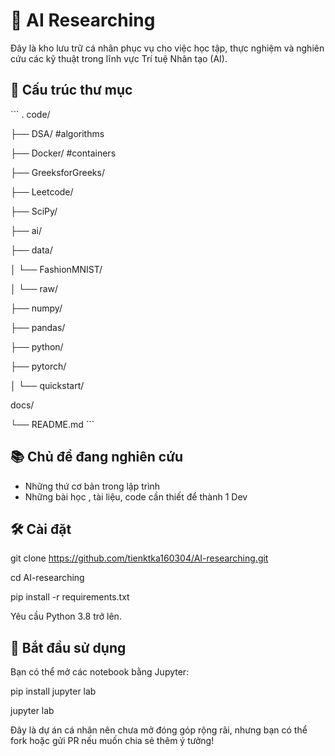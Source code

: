 # 🤖 AI Researching

Đây là kho lưu trữ cá nhân phục vụ cho việc học tập, thực nghiệm và nghiên cứu các kỹ thuật trong lĩnh vực Trí tuệ Nhân tạo (AI).

## 📁 Cấu trúc thư mục

\`\`\`
.
code/

├── DSA/ #algorithms

├── Docker/ #containers

├── GreeksforGreeks/

├── Leetcode/

├── SciPy/

├── ai/

├── data/

│ └── FashionMNIST/

│ └── raw/

├── numpy/

├── pandas/

├── python/

├── pytorch/

│ └── quickstart/

docs/

└── README.md
\`\`\`

## 📚 Chủ đề đang nghiên cứu

- Những thứ cơ bản trong lập trình
- Những bài học , tài liệu, code cần thiết để thành 1 Dev

## 🛠️ Cài đặt

git clone https://github.com/tienktka160304/AI-researching.git

cd AI-researching

pip install -r requirements.txt

Yêu cầu Python 3.8 trở lên.

## 🚀 Bắt đầu sử dụng

Bạn có thể mở các notebook bằng Jupyter:

pip install jupyter lab

jupyter lab

Đây là dự án cá nhân nên chưa mở đóng góp rộng rãi, nhưng bạn có thể fork hoặc gửi PR nếu muốn chia sẻ thêm ý tưởng!
